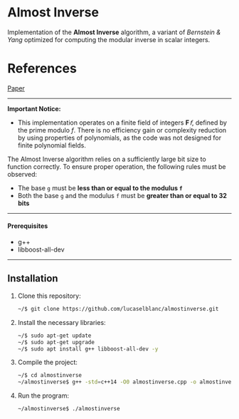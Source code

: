 # Almost Inverse
Implementation of the **Almost Inverse** algorithm, a variant of *Bernstein &amp; Yang* optimized for computing the modular inverse in scalar integers.

# References   
[Paper](https://gcd.cr.yp.to/papers.html#safegcd)

---

**Important Notice:**

- This implementation operates on a finite field of integers **F** *𝖿*, defined by the prime modulo *f*. There is no efficiency gain or complexity reduction by using properties of polynomials, as the code was not designed for finite polynomial fields.

The Almost Inverse algorithm relies on a sufficiently large bit size to function correctly. To ensure proper operation, the following rules must be observed:

- The base `g` must be **less than or equal to the modulus `f`**
- Both the base `g` and the modulus `f` must be **greater than or equal to 32 bits**

---

#### Prerequisites

- g++
- libboost-all-dev

---

## Installation

1. Clone this repository:
    ```bash
    ~/$ git clone https://github.com/lucaselblanc/almostinverse.git
    ```

2. Install the necessary libraries:
    ```bash
    ~/$ sudo apt-get update
    ~/$ sudo apt-get upgrade
    ~/$ sudo apt install g++ libboost-all-dev -y
    ```

3. Compile the project:
    ```bash
    ~/$ cd almostinverse
    ~/almostinverse$ g++ -std=c++14 -O0 almostinverse.cpp -o almostinverse
    ```

4. Run the program:
    ```bash
    ~/almostinverse$ ./almostinverse
    ```